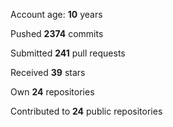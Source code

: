 Account age: **10** years

Pushed **2374** commits

Submitted **241** pull requests

Received **39** stars

Own **24** repositories

Contributed to **24** public repositories
